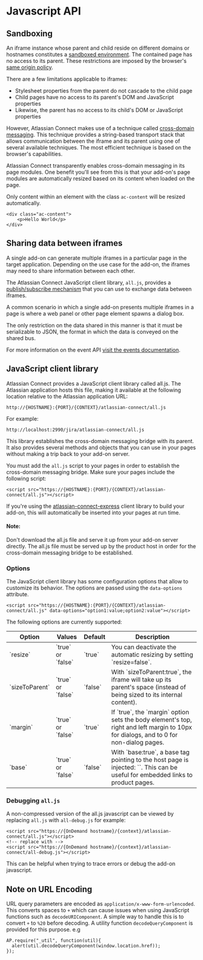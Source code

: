 # Javascript API

## Sandboxing
An iframe instance whose parent and child reside on different domains or hostnames constitutes a [sandboxed environment](http://en.wikipedia.org/wiki/Sandbox_%28computer_security%29). The contained page has no access to its parent. These restrictions are imposed by the browser's [same origin policy](http://en.wikipedia.org/wiki/Same_origin_policy).

There are a few limitations applicable to iframes:

 * Stylesheet properties from the parent do not cascade to the child page
 * Child pages have no access to its parent's DOM and JavaScript properties
 * Likewise, the parent has no access to its child's DOM or JavaScript properties

However, Atlassian Connect makes use of a technique called [cross-domain messaging](http://easyxdm.net/wp/). This technique provides a string-based transport stack that allows communication between the iframe and its parent using one of several available techniques. The most efficient technique is based on the browser's capabilities.

Atlassian Connect transparently enables cross-domain messaging in its page modules. One benefit you'll see from this is that your add-on's page modules are automatically resized based on its content when loaded on the page.

Only content within an element with the class `ac-content` will be resized automatically.
```
<div class="ac-content">
    <p>Hello World</p>
</div>
```

## Sharing data between iframes
A single add-on can generate multiple iframes in a particular page in the target application. Depending on the use case for the add-on, the iframes may need to share information between each other.

The Atlassian Connect JavaScript client library, `all.js`, provides a [publish/subscribe mechanism](../javascript/module-Events.html) that you can use to exchange data between iframes.

A common scenario in which a single add-on presents multiple iframes in a page is where a web panel or other page element spawns a dialog box.

The only restriction on the data shared in this manner is that it must be serializable to JSON, the format in which the data is conveyed on the shared bus.

For more information on the event API [visit the events documentation](../javascript/module-Events.html).

## JavaScript client library

Atlassian Connect provides a JavaScript client library called all.js. The Atlassian application hosts this file, making it available at the following location relative to the Atlassian application URL:

```
http://{HOSTNAME}:{PORT}/{CONTEXT}/atlassian-connect/all.js
```

For example:

```
http://localhost:2990/jira/atlassian-connect/all.js
```

This library establishes the cross-domain messaging bridge with its parent. It also provides several methods and objects that you can use in your pages without making a trip back to your add-on server.

You must add the `all.js` script to your pages in order to establish the cross-domain messaging bridge. Make sure your pages include the following script:

```
<script src="https://{HOSTNAME}:{PORT}/{CONTEXT}/atlassian-connect/all.js"></script>
```

If you're using the [atlassian-connect-express](https://bitbucket.org/atlassian/atlassian-connect-express) client library to build your add-on, this will automatically be inserted into your pages at run time.

#### Note:
Don't download the all.js file and serve it up from your add-on server directly. The all.js file must be served up by the product host in order for the cross-domain messaging bridge to be established.

### Options

The JavaScript client library has some configuration options that allow to customize its behavior. The options are passed using the `data-options` attribute.

```
<script src="https://{HOSTNAME}:{PORT}/{CONTEXT}/atlassian-connect/all.js" data-options="option1:value;option2:value"></script>
```

The following options are currently supported:

<table class='aui'>
    <thead>
        <tr>
            <th>Option</th>
            <th>Values</th>
            <th>Default</th>
            <th>Description</th>
        </tr>
    </thead>
    <tbody>
        <tr>
            <td>`resize`</td>
            <td>`true` or `false`</td>
            <td>`true`</td>
            <td>You can deactivate the automatic resizing by setting `resize=false`.</td>
        </tr>
        <tr>
            <td>`sizeToParent`</td>
            <td>`true` or `false`</td>
            <td>`false`</td>
            <td>With `sizeToParent:true`, the iframe will take up its parent's space (instead of being sized to its internal content).</td>
        </tr>
        <tr>
            <td>`margin`</td>
            <td>`true` or `false`</td>
            <td>`true`</td>
            <td>If `true`, the `margin` option sets the body element's top, right and left margin to 10px for dialogs, and to 0 for non-dialog pages.</td>
        </tr>
        <tr>
            <td>`base`</td>
            <td>`true` or `false`</td>
            <td>`false`</td>
            <td>With `base:true`, a base tag pointing to the host page is injected: `<base href="{host}" target="_parent" />`. This can be useful for embedded links to product pages.</td>
        </tr>
    </tbody>
</table>

### Debugging `all.js`

A non-compressed version of the all.js javascript can be viewed by replacing `all.js` with `all-debug.js` for example:

```
<script src="https://{OnDemand hostname}/{context}/atlassian-connect/all.js"></script>
<!-- replace with -->
<script src="https://{OnDemand hostname}/{context}/atlassian-connect/all-debug.js"></script>
```

This can be helpful when trying to trace errors or debug the add-on javascript.

## Note on URL Encoding
URL query parameters are encoded as `application/x-www-form-urlencoded`.
This converts spaces to `+` which can cause issues when using JavaScript functions such as `decodeURIComponent`.
A simple way to handle this is to convert `+` to `%20` before decoding. A utility function `decodeQueryComponent` is provided for this purpose. e.g

```
AP.require("_util", function(util){
  alert(util.decodeQueryComponent(window.location.href));
});
```
